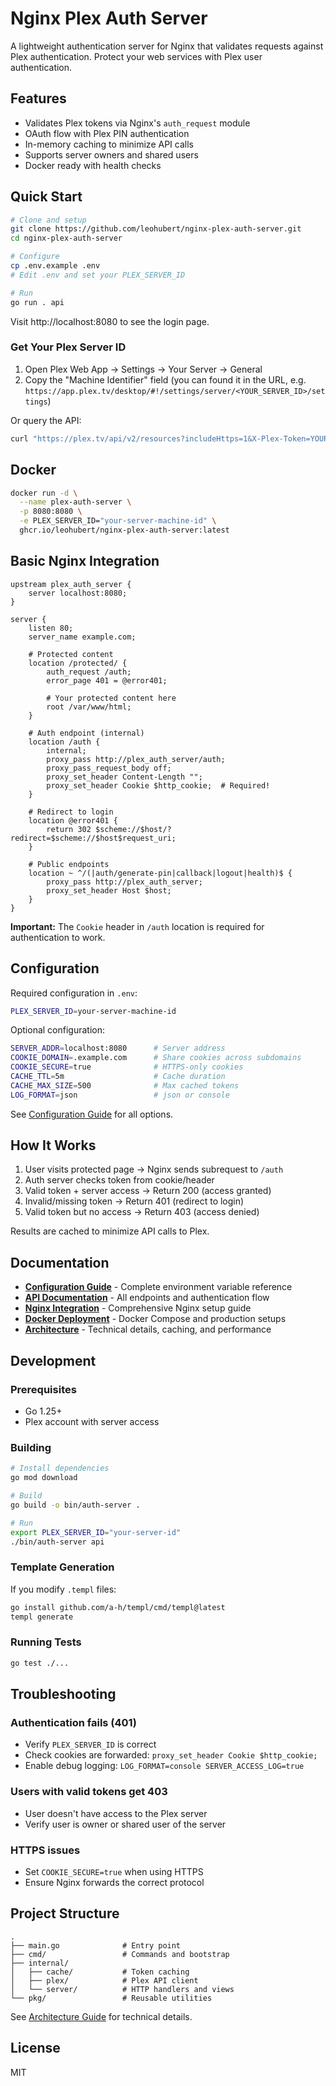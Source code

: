 # Nginx Plex Auth Server

A lightweight authentication server for Nginx that validates requests against Plex authentication. Protect your web services with Plex user authentication.

## Features

- Validates Plex tokens via Nginx's `auth_request` module
- OAuth flow with Plex PIN authentication
- In-memory caching to minimize API calls
- Supports server owners and shared users
- Docker ready with health checks

## Quick Start

```bash
# Clone and setup
git clone https://github.com/leohubert/nginx-plex-auth-server.git
cd nginx-plex-auth-server

# Configure
cp .env.example .env
# Edit .env and set your PLEX_SERVER_ID

# Run
go run . api
```

Visit http://localhost:8080 to see the login page.

### Get Your Plex Server ID

1. Open Plex Web App → Settings → Your Server → General
2. Copy the "Machine Identifier" field (you can found it in the URL, e.g. `https://app.plex.tv/desktop/#!/settings/server/<YOUR_SERVER_ID>/settings`)

Or query the API:
```bash
curl "https://plex.tv/api/v2/resources?includeHttps=1&X-Plex-Token=YOUR_TOKEN"
```

## Docker

```bash
docker run -d \
  --name plex-auth-server \
  -p 8080:8080 \
  -e PLEX_SERVER_ID="your-server-machine-id" \
  ghcr.io/leohubert/nginx-plex-auth-server:latest
```

## Basic Nginx Integration

```nginx
upstream plex_auth_server {
    server localhost:8080;
}

server {
    listen 80;
    server_name example.com;

    # Protected content
    location /protected/ {
        auth_request /auth;
        error_page 401 = @error401;

        # Your protected content here
        root /var/www/html;
    }

    # Auth endpoint (internal)
    location /auth {
        internal;
        proxy_pass http://plex_auth_server/auth;
        proxy_pass_request_body off;
        proxy_set_header Content-Length "";
        proxy_set_header Cookie $http_cookie;  # Required!
    }

    # Redirect to login
    location @error401 {
        return 302 $scheme://$host/?redirect=$scheme://$host$request_uri;
    }

    # Public endpoints
    location ~ ^/(|auth/generate-pin|callback|logout|health)$ {
        proxy_pass http://plex_auth_server;
        proxy_set_header Host $host;
    }
}
```

**Important:** The `Cookie` header in `/auth` location is required for authentication to work.

## Configuration

Required configuration in `.env`:

```bash
PLEX_SERVER_ID=your-server-machine-id
```

Optional configuration:

```bash
SERVER_ADDR=localhost:8080      # Server address
COOKIE_DOMAIN=.example.com      # Share cookies across subdomains
COOKIE_SECURE=true              # HTTPS-only cookies
CACHE_TTL=5m                    # Cache duration
CACHE_MAX_SIZE=500              # Max cached tokens
LOG_FORMAT=json                 # json or console
```

See [Configuration Guide](./docs/configuration.md) for all options.

## How It Works

1. User visits protected page → Nginx sends subrequest to `/auth`
2. Auth server checks token from cookie/header
3. Valid token + server access → Return 200 (access granted)
4. Invalid/missing token → Return 401 (redirect to login)
5. Valid token but no access → Return 403 (access denied)

Results are cached to minimize API calls to Plex.

## Documentation

- **[Configuration Guide](./docs/configuration.md)** - Complete environment variable reference
- **[API Documentation](./docs/api.md)** - All endpoints and authentication flow
- **[Nginx Integration](./docs/nginx.md)** - Comprehensive Nginx setup guide
- **[Docker Deployment](./docs/docker.md)** - Docker Compose and production setups
- **[Architecture](./docs/architecture.md)** - Technical details, caching, and performance

## Development

### Prerequisites

- Go 1.25+
- Plex account with server access

### Building

```bash
# Install dependencies
go mod download

# Build
go build -o bin/auth-server .

# Run
export PLEX_SERVER_ID="your-server-id"
./bin/auth-server api
```

### Template Generation

If you modify `.templ` files:

```bash
go install github.com/a-h/templ/cmd/templ@latest
templ generate
```

### Running Tests

```bash
go test ./...
```

## Troubleshooting

### Authentication fails (401)

- Verify `PLEX_SERVER_ID` is correct
- Check cookies are forwarded: `proxy_set_header Cookie $http_cookie;`
- Enable debug logging: `LOG_FORMAT=console SERVER_ACCESS_LOG=true`

### Users with valid tokens get 403

- User doesn't have access to the Plex server
- Verify user is owner or shared user of the server

### HTTPS issues

- Set `COOKIE_SECURE=true` when using HTTPS
- Ensure Nginx forwards the correct protocol

## Project Structure

```
.
├── main.go              # Entry point
├── cmd/                 # Commands and bootstrap
├── internal/
│   ├── cache/           # Token caching
│   ├── plex/            # Plex API client
│   └── server/          # HTTP handlers and views
└── pkg/                 # Reusable utilities
```

See [Architecture Guide](./docs/architecture.md) for technical details.

## License

MIT
